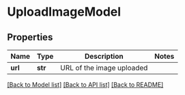 # UploadImageModel

## Properties
Name | Type | Description | Notes
------------ | ------------- | ------------- | -------------
**url** | **str** | URL of the image uploaded | 

[[Back to Model list]](../README.md#documentation-for-models) [[Back to API list]](../README.md#documentation-for-api-endpoints) [[Back to README]](../README.md)


